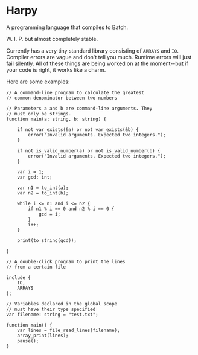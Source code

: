 # Harpy
A programming language that compiles to Batch. 

W. I. P. but almost completely stable.

Currently has a very tiny standard library consisting of `ARRAYS` and `IO`. Compiler errors are vague and don't tell you much. Runtime errors will just fail silently. All of these things are being worked on at the moment--but if your code is right, it works like a charm.

Here are some examples: 
```
// A command-line program to calculate the greatest
// common denominator between two numbers

// Parameters a and b are command-line arguments. They
// must only be strings.
function main(a: string, b: string) {

    if not var_exists(&a) or not var_exists(&b) {
        error("Invalid arguments. Expected two integers.");
    }
    
    if not is_valid_number(a) or not is_valid_number(b) {
        error("Invalid arguments. Expected two integers.");
    }

    var i = 1;
    var gcd: int;
    
    var n1 = to_int(a);
    var n2 = to_int(b);
    
    while i <= n1 and i <= n2 {
        if n1 % i == 0 and n2 % i == 0 {
            gcd = i;
        }
        i++;
    }
    
    print(to_string(gcd));
    
}
```

```
// A double-click program to print the lines
// from a certain file

include {
    IO,
    ARRAYS
};

// Variables declared in the global scope
// must have their type specified
var filename: string = "test.txt";

function main() {
    var lines = file_read_lines(filename);
    array_print(lines);
    pause();
}
```
